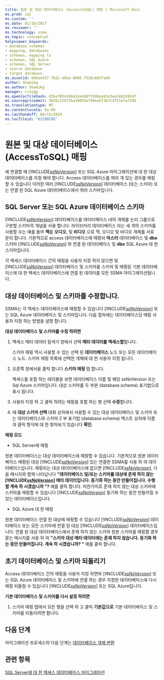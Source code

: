 ```yaml
---
title: 원본 및 대상 데이터베이스 (AccessToSQL) 매핑 | Microsoft Docs
ms.prod: sql
ms.custom: ''
ms.date: 01/19/2017
ms.reviewer: ''
ms.technology: ssma
ms.topic: conceptual
helpviewer_keywords:
- database schemas
- mapping, databases
- schemas, mapping to
- schemas, SQL Azure
- schemas, SQL Server
- source database
- target database
ms.assetid: 69bee937-7b2c-49ee-8866-7518c683fad4
author: Shamikg
ms.author: Shamikg
manager: craigg
ms.openlocfilehash: d2be7854240a52edd8f3308ea92e3ea7eb25924f
ms.sourcegitcommit: 3026c22b7fba19059a769ea5f367c4f51efaf286
ms.translationtype: MT
ms.contentlocale: ko-KR
ms.lasthandoff: 06/15/2019
ms.locfileid: "63299195"
---
```

# <a name="mapping-source-and-target-databases-accesstosql"></a>원본 및 대상 데이터베이스 (AccessToSQL) 매핑
에 연결할 때 [!INCLUDE[ssNoVersion](../../includes/ssnoversion-md.md)] 또는 SQL Azure 마이그레이션에 대 한 대상 데이터베이스를 지정 해야 합니다. Access 데이터베이스를 여러 개 있는 경우를 매핑할 수 있습니다 이러한 여러 [!INCLUDE[ssNoVersion](../../includes/ssnoversion-md.md)] 데이터베이스 (또는 스키마) 또는 연결 된 SQL Azure 데이터베이스에서 여러 스키마입니다.  
  
## <a name="sql-server-or-sql-azure-database-schemas"></a>SQL Server 또는 SQL Azure 데이터베이스 스키마  
[!INCLUDE[ssNoVersion](../../includes/ssnoversion-md.md)] 데이터베이스를 데이터베이스 내의 개체를 논리 그룹으로 구분할 스키마의 개념을 사용 합니다. 라이브러리 데이터베이스 라는 세 개의 스키마를 사용할 수는 예를 들어 **책**를 **오디오**, 및 **비디오** 으로 책, 오디오 및 비디오 개체를 서로 분리 합니다. 기본적으로 access 데이터베이스에 매핑되 **마스터** 데이터베이스 및 **dbo** 스키마 [!INCLUDE[ssNoVersion](../../includes/ssnoversion-md.md)] 와 연결 된 데이터베이스 및 **dbo** SQL Azure 대 한 스키마입니다.  
  
각 액세스 데이터베이스 간의 매핑을 사용자 지정 하지 않으면 및 [!INCLUDE[ssNoVersion](../../includes/ssnoversion-md.md)] 데이터베이스 및 스키마를 스키마 및 매핑된 기본 데이터베이스에 대 한 액세스 데이터베이스에 연결 된 데이터를 모든 SSMA 마이그레이션됩니다.  
  
## <a name="modifying-the-target-database-and-schema"></a>대상 데이터베이스 및 스키마를 수정합니다.  
SSMA는 각 액세스 데이터베이스에 매핑할 수 있습니다 [!INCLUDE[ssNoVersion](../../includes/ssnoversion-md.md)] 또는 SQL Azure 데이터베이스 및 스키마입니다. 다음 절차에는 데이터베이스당 매핑 사용자 지정 하는 방법을 설명 합니다.  
  
**대상 데이터베이스 및 스키마를 수정 하려면**  
  
1.  액세스 메타 데이터 탐색기 창에서 선택 **메타 데이터를 액세스할**합니다.  
  
    스키마 매핑 역시 사용할 수 있는 선택 된 **데이터베이스** 노드 또는 모든 데이터베이스 노드. 스키마 매핑 목록에 선택한 개체에 대 한 사용자 지정 됩니다.  
  
2.  오른쪽 창에서을 클릭 합니다 **스키마 매핑** 탭 합니다.  
  
    액세스를 포함 하는 테이블을 보면 데이터베이스 이름 및 해당 ssNoVersion 또는 Sql Azure 스키마입니다. 대상 스키마를 두 부분 (database.schema) 표기법으로 표시 됩니다.  
  
3.  사용자 지정 하 고 클릭 하려는 매핑을 포함 하는 행 선택 **수정**합니다.  
  
4.  에 **대상 스키마 선택** 대화 상자에서 사용할 수 있는 대상 데이터베이스 및 스키마 또는 데이터베이스와 스키마 2 부 표기법 (database.schema) 텍스트 상자에 이름과 클릭 형식에 대 한 찾아보기 있습니다 **확인**.  
  
**매핑 모드**  
  
-   SQL Server에 매핑  
  
원본 데이터베이스는 대상 데이터베이스에 매핑할 수 있습니다. 기본적으로 원본 데이터베이스 매핑된 대상 [!INCLUDE[ssNoVersion](../../includes/ssnoversion-md.md)] 있는 연결한 SSMA를 사용 하 여 데이터베이스입니다. 매핑되는 대상 데이터베이스에 없으면 [!INCLUDE[ssNoVersion](../../includes/ssnoversion-md.md)], 다음 메시지와 함께 나타납니다 **"데이터베이스 및/또는 스키마를 대상에 존재 하지 않는 [!INCLUDE[ssNoVersion](../../includes/ssnoversion-md.md)] 메타 데이터입니다. 동기화 하는 동안 만들어집니다. 수행할 계속 하 시겠습니까 "?** 예를 클릭 합니다. 마찬가지로 존재 하지 않는 대상 스키마에 스키마를 매핑할 수 있습니다 [!INCLUDE[ssNoVersion](../../includes/ssnoversion-md.md)] 동기화 하는 동안 만들어질 수 있는 데이터베이스입니다.  
  
-   SQL Azure 대 한 매핑  
  
원본 데이터베이스 연결 된 대상에 매핑할 수 있습니다 [!INCLUDE[ssNoVersion](../../includes/ssnoversion-md.md)] 데이터베이스 또는 모든 스키마에 연결 된 대상 [!INCLUDE[ssNoVersion](../../includes/ssnoversion-md.md)] 데이터베이스입니다. 연결 된 대상 데이터베이스에서 존재 하지 않는 스키마 원본 스키마를 매핑할 경우 묻는 메시지를 사용 하 여 **"스키마 대상 메타 데이터에는 존재 하지 않습니다. 동기화 하는 동안 만들어집니다. 계속 하 시겠습니까? "** 예를 클릭 합니다.  
  
## <a name="reverting-to-your-initial-database-and-schema"></a>초기 데이터베이스 및 스키마 되돌리기  
Access 데이터베이스 간의 매핑을 사용자 지정 하면와 [!INCLUDE[ssNoVersion](../../includes/ssnoversion-md.md)] 또는 SQL Azure 데이터베이스 및 스키마에 연결 하는 경우 지정한 데이터베이스에 다시 매핑 되돌릴 수 있습니다 [!INCLUDE[ssNoVersion](../../includes/ssnoversion-md.md)] 또는 SQL Azure입니다.  
  
**기본 데이터베이스 및 스키마를 다시 설정 하려면**  
  
1.  스키마 매핑 탭에서 모든 행을 선택 하 고 클릭 **기본값으로** 기본 데이터베이스 및 스키마를 되돌리려면 합니다.  
  
## <a name="next-step"></a>다음 단계  
마이그레이션 프로세스의 다음 단계는 [데이터베이스 개체 변환](converting-access-database-objects-accesstosql.md)  
  
## <a name="see-also"></a>관련 항목  
[SQL Server에 대 한 액세스 데이터베이스 마이그레이션](migrating-access-databases-to-sql-server-azure-sql-db-accesstosql.md)  
  
